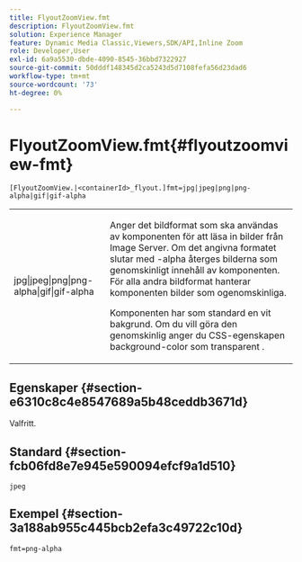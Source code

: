 ```yaml
---
title: FlyoutZoomView.fmt
description: FlyoutZoomView.fmt
solution: Experience Manager
feature: Dynamic Media Classic,Viewers,SDK/API,Inline Zoom
role: Developer,User
exl-id: 6a9a5530-dbde-4090-8545-36bbd7322927
source-git-commit: 50dddf148345d2ca5243d5d7108fefa56d23dad6
workflow-type: tm+mt
source-wordcount: '73'
ht-degree: 0%

---
```


# FlyoutZoomView.fmt{#flyoutzoomview-fmt}

`[FlyoutZoomView.|<containerId>_flyout.]fmt=jpg|jpeg|png|png-alpha|gif|gif-alpha`

<table id="table_12B0B59D83BC40FCB957F41B331A1EF9"> 
 <tbody> 
  <tr> 
   <td colname="col1"> <p><span class="codeph"> jpg|jpeg|png|png-alpha|gif|gif-alpha</span> </p> </td> 
   <td colname="col2"> <p> Anger det bildformat som ska användas av komponenten för att läsa in bilder från Image Server. Om det angivna formatet slutar med <span class="codeph"> -alpha</span> återges bilderna som genomskinligt innehåll av komponenten. För alla andra bildformat hanterar komponenten bilder som ogenomskinliga. </p> <p>Komponenten har som standard en vit bakgrund. Om du vill göra den genomskinlig anger du CSS-egenskapen <span class="codeph"> background-color </span> som <span class="codeph"> transparent </span> . </p> </td> 
  </tr> 
 </tbody> 
</table>

## Egenskaper {#section-e6310c8c4e8547689a5b48ceddb3671d}

Valfritt.

## Standard {#section-fcb06fd8e7e945e590094efcf9a1d510}

`jpeg`

## Exempel {#section-3a188ab955c445bcb2efa3c49722c10d}

`fmt=png-alpha`

